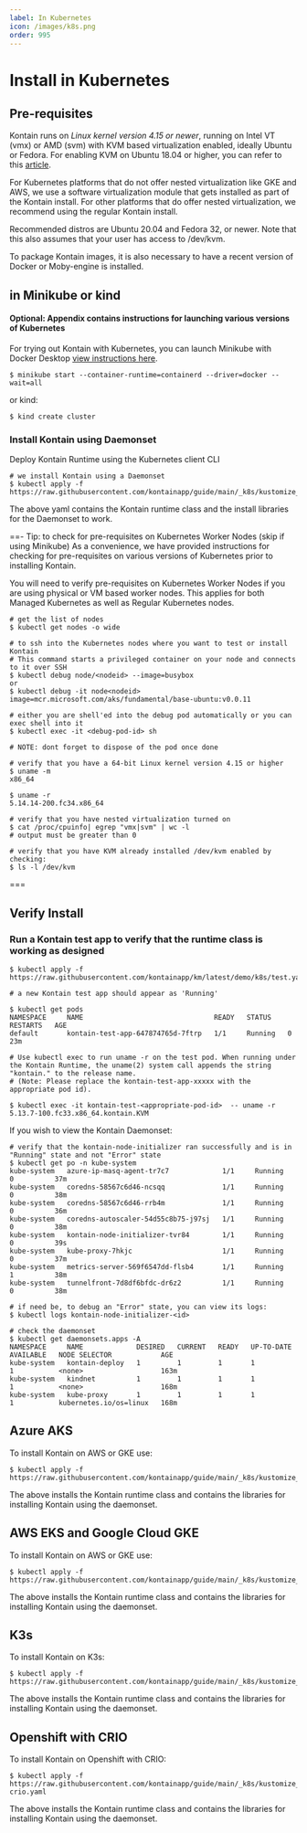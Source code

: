 ```yaml
---
label: In Kubernetes
icon: /images/k8s.png
order: 995
---
```


# Install in Kubernetes
## Pre-requisites
Kontain runs on *Linux kernel version 4.15 or newer*, running on Intel VT (vmx) or AMD (svm) with KVM based virtualization enabled, ideally Ubuntu or Fedora.  For enabling KVM on Ubuntu 18.04 or higher, you can refer to this [article](https://linuxize.com/post/how-to-install-kvm-on-ubuntu-18-04/).

For Kubernetes platforms that do not offer nested virtualization like GKE and AWS, we use a software virtualization module that gets installed as part of the Kontain install.  For other platforms that do offer nested virtualization, we recommend using the regular Kontain install.

Recommended distros are Ubuntu 20.04 and Fedora 32, or newer.  Note that this also assumes that your user has access to /dev/kvm.

To package Kontain images, it is also necessary to have a recent version of Docker or Moby-engine is installed.

## in Minikube or kind
#### Optional: Appendix contains instructions for launching various versions of Kubernetes
For trying out Kontain with Kubernetes, you can launch Minikube with Docker Desktop [view instructions here](/appendix/minikube/).
```shell
$ minikube start --container-runtime=containerd --driver=docker --wait=all
``` 

or kind:

```shell
$ kind create cluster
```

### Install Kontain using Daemonset 
Deploy Kontain Runtime using the Kubernetes client CLI

```shell
# we install Kontain using a Daemonset
$ kubectl apply -f https://raw.githubusercontent.com/kontainapp/guide/main/_k8s/kustomize_outputs/km.yaml
```

The above yaml contains the Kontain runtime class and the install libraries for the Daemonset to work.

==- Tip: to check for pre-requisites on Kubernetes Worker Nodes (skip if using Minikube)
As a convenience, we have provided instructions for checking for pre-requisites on various versions of Kubernetes prior to installing Kontain.

You will need to verify pre-requisites on Kubernetes Worker Nodes if you are using physical or VM based worker nodes.  This applies for both Managed Kubernetes as well as Regular Kubernetes nodes.

```shell
# get the list of nodes
$ kubectl get nodes -o wide

# to ssh into the Kubernetes nodes where you want to test or install Kontain
# This command starts a privileged container on your node and connects to it over SSH
$ kubectl debug node/<nodeid> --image=busybox
or
$ kubectl debug -it node<nodeid> image=mcr.microsoft.com/aks/fundamental/base-ubuntu:v0.0.11

# either you are shell'ed into the debug pod automatically or you can exec shell into it
$ kubectl exec -it <debug-pod-id> sh

# NOTE: dont forget to dispose of the pod once done

# verify that you have a 64-bit Linux kernel version 4.15 or higher
$ uname -m
x86_64

$ uname -r
5.14.14-200.fc34.x86_64

# verify that you have nested virtualization turned on
$ cat /proc/cpuinfo| egrep "vmx|svm" | wc -l
# output must be greater than 0

# verify that you have KVM already installed /dev/kvm enabled by checking:
$ ls -l /dev/kvm
```
===

## Verify Install
### Run a Kontain test app to verify that the runtime class is working as designed
```shell
$ kubectl apply -f https://raw.githubusercontent.com/kontainapp/km/latest/demo/k8s/test.yaml

# a new Kontain test app should appear as 'Running'

$ kubectl get pods 
NAMESPACE     NAME                                READY   STATUS    RESTARTS   AGE
default       kontain-test-app-647874765d-7ftrp   1/1     Running   0          23m

# Use kubectl exec to run uname -r on the test pod. When running under the Kontain Runtime, the uname(2) system call appends the string "kontain." to the release name. 
# (Note: Please replace the kontain-test-app-xxxxx with the appropriate pod id).

$ kubectl exec -it kontain-test-<appropriate-pod-id>  -- uname -r
5.13.7-100.fc33.x86_64.kontain.KVM
```

If you wish to view the Kontain Daemonset:
```
# verify that the kontain-node-initializer ran successfully and is in "Running" state and not "Error" state
$ kubectl get po -n kube-system
kube-system   azure-ip-masq-agent-tr7c7             1/1     Running   0          37m
kube-system   coredns-58567c6d46-ncsqq              1/1     Running   0          38m
kube-system   coredns-58567c6d46-rrb4m              1/1     Running   0          36m
kube-system   coredns-autoscaler-54d55c8b75-j97sj   1/1     Running   0          38m
kube-system   kontain-node-initializer-tvr84        1/1     Running   0          39s
kube-system   kube-proxy-7hkjc                      1/1     Running   0          37m
kube-system   metrics-server-569f6547dd-flsb4       1/1     Running   1          38m
kube-system   tunnelfront-7d8df6bfdc-dr6z2          1/1     Running   0          38m

# if need be, to debug an "Error" state, you can view its logs:
$ kubectl logs kontain-node-initializer-<id>

# check the daemonset
$ kubectl get daemonsets.apps -A
NAMESPACE     NAME             DESIRED   CURRENT   READY   UP-TO-DATE   AVAILABLE   NODE SELECTOR            AGE
kube-system   kontain-deploy   1         1         1       1            1           <none>                   163m
kube-system   kindnet          1         1         1       1            1           <none>                   168m
kube-system   kube-proxy       1         1         1       1            1           kubernetes.io/os=linux   168m
```

## Azure AKS
To install Kontain on AWS or GKE use:

```shell
$ kubectl apply -f https://raw.githubusercontent.com/kontainapp/guide/main/_k8s/kustomize_outputs/km.yaml
```

The above installs the Kontain runtime class and contains the libraries for installing Kontain using the daemonset.

## AWS EKS and Google Cloud GKE
To install Kontain on AWS or GKE use:

```shell
$ kubectl apply -f https://raw.githubusercontent.com/kontainapp/guide/main/_k8s/kustomize_outputs/kkm.yaml
```

The above installs the Kontain runtime class and contains the libraries for installing Kontain using the daemonset.

## K3s
To install Kontain on K3s:

```shell
$ kubectl apply -f https://raw.githubusercontent.com/kontainapp/guide/main/_k8s/kustomize_outputs/k3s.yaml
```

The above installs the Kontain runtime class and contains the libraries for installing Kontain using the daemonset.

## Openshift with CRIO
To install Kontain on Openshift with CRIO:

```shell
$ kubectl apply -f https://raw.githubusercontent.com/kontainapp/guide/main/_k8s/kustomize_outputs/km-crio.yaml
```

The above installs the Kontain runtime class and contains the libraries for installing Kontain using the daemonset.
